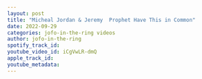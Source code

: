 ```yaml
---
layout: post
title: "Micheal Jordan & Jeremy  Prophet Have This in Common"
date: 2022-09-29
categories: jofo-in-the-ring videos
author: jofo-in-the-ring
spotify_track_id: 
youtube_video_id: iCgVwLR-dmQ
apple_track_id: 
youtube_metadata: 
---
```

